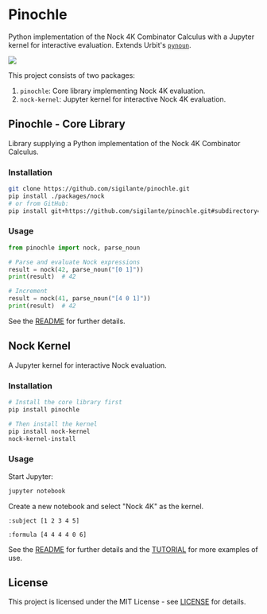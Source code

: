 # Pinochle

Python implementation of the Nock 4K Combinator Calculus with a Jupyter kernel for interactive evaluation.  Extends Urbit's [`pynoun`](https://github.com/urbit/tools/blob/master/pkg/pynoun/noun.py).

![](https://d7hftxdivxxvm.cloudfront.net/?height=675&quality=80&resize_to=fill&src=https%3A%2F%2Fartsy-media-uploads.s3.amazonaws.com%2FB3-xVAQfM3480N-sdByhCA%252Fcustom-Custom_Size___A_Friend_in_Need_1903_C.M.Coolidge.jpg&width=1200)

This project consists of two packages:

1. `pinochle`: Core library implementing Nock 4K evaluation.
2. `nock-kernel`: Jupyter kernel for interactive Nock 4K evaluation.

## Pinochle - Core Library

Library supplying a Python implementation of the Nock 4K Combinator Calculus.

### Installation

```bash
git clone https://github.com/sigilante/pinochle.git
pip install ./packages/nock
# or from GitHub:
pip install git+https://github.com/sigilante/pinochle.git#subdirectory=packages/pinochle
```

### Usage

```python
from pinochle import nock, parse_noun

# Parse and evaluate Nock expressions
result = nock(42, parse_noun("[0 1]"))
print(result)  # 42

# Increment
result = nock(41, parse_noun("[4 0 1]"))
print(result)  # 42
```

See the [README](packages/pinochle/README.md) for further details.

## Nock Kernel

A Jupyter kernel for interactive Nock evaluation.

### Installation

```bash
# Install the core library first
pip install pinochle

# Then install the kernel
pip install nock-kernel
nock-kernel-install
```

### Usage

Start Jupyter:

```bash
jupyter notebook
```

Create a new notebook and select "Nock 4K" as the kernel.

```
:subject [1 2 3 4 5]
```

```
:formula [4 4 4 4 0 6]
```

See the [README](packages/nock_kernel/README.md) for further details and the [TUTORIAL](packages/nock_kernel/TUTORIAL.ipynb) for more examples of use.

## License

This project is licensed under the MIT License - see [LICENSE](./LICENSE) for details.
